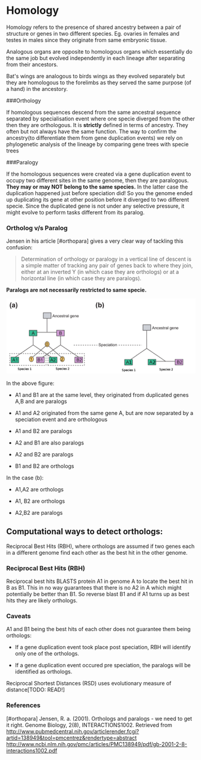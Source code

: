 Homology
========
Homology refers to the presence of shared ancestry between a pair of structure or genes in two different species. Eg. ovaries in females and testes in males since they originate from same embryonic tissue.

Analogous organs are opposite to homologous organs which essentially do the same job but evolved 
independently in each lineage after separating from their ancestors.

Bat's wings are analogous to birds wings as they evolved separately but they are homologous to the forelimbs as they served the same purpose (of a hand) in the ancestory.

###Orthology

If homologous sequences descend from the same ancestral sequence separated by specialisation event where one specie diverged from the other  then they are orthologous. It is **strictly** defined in terms of ancestry. They often but not always have the same function. The way to confirm the ancestry(to differentiate them from gene duplication events) we rely on phylogenetic analysis of the lineage by comparing gene trees with specie trees


###Paralogy

If the homologous sequences were created via a gene duplication event to occupy two different sites in the same genome, then they are paralogous. **They may or may NOT belong to the same species.**
In the latter case the duplication happened just before speciation did! So you the genome ended up duplicating its gene at other position before it diverged to two different specie. Since the duplicated gene is not under any selective pressure, it might evolve to perform tasks different from its paralog.


### Ortholog v/s Paralog

Jensen in his article [#orthopara] gives a very clear way of tackling this confusion:
> Determination of orthology or paralogy in a vertical line of descent is a simple matter of tracking any pair of genes back to where they join, either at an inverted Y (in which case they are orthologs) or at a horizontal line (in which case they are paralogs).

**Paralogs are not necessarily restricted to same specie.**

![orthop](./orthopara.png)

In the above figure:

+ A1 and B1 are at the same level, they originated from duplicated genes A,B and are paralogs

+ A1 and A2 originated from the same gene A, but are now separated by a speciation event and are orthologous

+ A1 and B2 are paralogs

+ A2 and B1 are also paralogs

+ A2 and B2 are paralogs

+ B1 and B2 are orthologs


In the case (b):

+ A1,A2 are orthologs

+ A1, B2 are orthologs

+ A2,B2 are paralogs


## Computational ways to detect orthologs:

Reciprocal Best Hits (RBH), where orthologs are assumed if two genes each in a different genome find each other as the best hit in the other genome.

### Reciprocal Best Hits (RBH)

Reciprocal best hits BLASTS protein A1 in genome A to locate the best hit in B as B1. This in no way guarantees that there is no A2 in A which might potentially be better than B1. So reverse blast B1 and if A1 turns up as best hits they are likely orthologs.


### Caveats
A1 and B1 being the best hits of each other does not guarantee them being orthologs: 

+ If a gene duplication event took place post speciation, RBH will identify only one of the orthologs.

+ If a gene duplication event occured pre speciation, the paralogs will be identified as orthologs.





Reciprocal Shortest Distances (RSD) uses evolutionary measure of distance[TODO: READ!]

 

### References
[#orthopara] Jensen, R. a. (2001). Orthologs and paralogs - we need to get it right. Genome Biology, 2(8), INTERACTIONS1002. Retrieved from http://www.pubmedcentral.nih.gov/articlerender.fcgi?artid=138949&tool=pmcentrez&rendertype=abstract http://www.ncbi.nlm.nih.gov/pmc/articles/PMC138949/pdf/gb-2001-2-8-interactions1002.pdf





